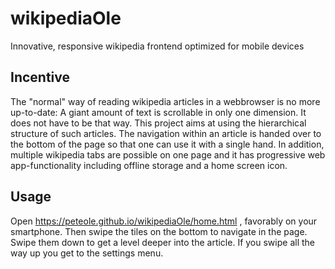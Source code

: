 # wikipediaOle
Innovative, responsive wikipedia frontend optimized for mobile devices
## Incentive
The "normal" way of reading wikipedia articles in a webbrowser is no more up-to-date: A giant amount of text is scrollable in only one dimension. It does not have to be that way. This project aims at using the hierarchical structure of such articles. The navigation within an article is handed over to the bottom of the page so that one can use it with a single hand. In addition, multiple wikipedia tabs are possible on one page and it has progressive web app-functionality including offline storage and a home screen icon.
## Usage
Open https://peteole.github.io/wikipediaOle/home.html , favorably on your smartphone. Then swipe the tiles on the bottom to navigate in the page. Swipe them down to get a level deeper into the article. If you swipe all the way up you get to the settings menu.
